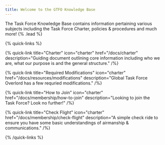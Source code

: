 ```yaml
---
title: Welcome to the GTFO Knowledge Base
---
```


The Task Force Knowledge Base contains information pertaining various subjects including the Task Force Charter, policies & procedures and much more! {% .lead %}

{% quick-links %}

{% quick-link title="Charter" icon="charter" href="/docs/charter" description="Guiding document outlining core information including who we are, what our purpose is and the general structure." /%}

{% quick-link title="Required Modifications" icon="charter" href="/docs/resources/modifications" description="Global Task Force Overlord has a few requried modifications." /%}

{% quick-link title="How to Join" icon="charter" href="/docs/membership/how-to-join" description="Looking to join the Task Force? Look no further!" /%}

{% quick-link title="Check Flight" icon="charter" href="/docs/membership/check-flight" description="A simple check ride to ensure you have some basic understandings of airmanship & communications." /%}

{% /quick-links %}

